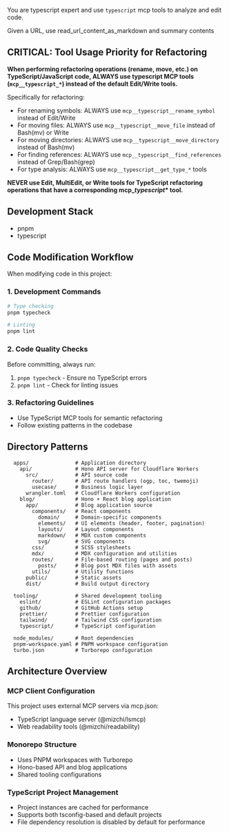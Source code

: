 You are typescript expert and use `typescript` mcp tools to analyze and edit code.

Given a URL, use read_url_content_as_markdown and summary contents

## CRITICAL: Tool Usage Priority for Refactoring

**When performing refactoring operations (rename, move, etc.) on TypeScript/JavaScript code, ALWAYS use typescript MCP tools (`mcp__typescript_*`) instead of the default Edit/Write tools.**

Specifically for refactoring:

- For renaming symbols: ALWAYS use `mcp__typescript__rename_symbol` instead of Edit/Write
- For moving files: ALWAYS use `mcp__typescript__move_file` instead of Bash(mv) or Write
- For moving directories: ALWAYS use `mcp__typescript__move_directory` instead of Bash(mv)
- For finding references: ALWAYS use `mcp__typescript__find_references` instead of Grep/Bash(grep)
- For type analysis: ALWAYS use `mcp__typescript__get_type_*` tools

**NEVER use Edit, MultiEdit, or Write tools for TypeScript refactoring operations that have a corresponding mcp\__typescript_\* tool.**


## Development Stack

- pnpm
- typescript

## Code Modification Workflow

When modifying code in this project:

### 1. Development Commands
```bash
# Type checking
pnpm typecheck

# Linting
pnpm lint
```

### 2. Code Quality Checks
Before committing, always run:
1. `pnpm typecheck` - Ensure no TypeScript errors
2. `pnpm lint` - Check for linting issues

### 3. Refactoring Guidelines
- Use TypeScript MCP tools for semantic refactoring
- Follow existing patterns in the codebase

## Directory Patterns

```
  apps/               # Application directory
    api/              # Hono API server for Cloudflare Workers
      src/            # API source code
        router/       # API route handlers (ogp, toc, twemoji)
        usecase/      # Business logic layer
      wrangler.toml   # Cloudflare Workers configuration
    blog/             # Hono + React blog application
      app/            # Blog application source
        components/   # React components
          domain/     # Domain-specific components
          elements/   # UI elements (header, footer, pagination)
          layouts/    # Layout components
          markdown/   # MDX custom components
          svg/        # SVG components
        css/          # SCSS stylesheets
        mdx/          # MDX configuration and utilities
        routes/       # File-based routing (pages and posts)
          posts/      # Blog post MDX files with assets
        utils/        # Utility functions
      public/         # Static assets
      dist/           # Build output directory

  tooling/            # Shared development tooling
    eslint/           # ESLint configuration packages
    github/           # GitHub Actions setup
    prettier/         # Prettier configuration
    tailwind/         # Tailwind CSS configuration
    typescript/       # TypeScript configuration

  node_modules/       # Root dependencies
  pnpm-workspace.yaml # PNPM workspace configuration
  turbo.json          # Turborepo configuration
```


## Architecture Overview

### MCP Client Configuration
This project uses external MCP servers via mcp.json:
- TypeScript language server (@mizchi/lsmcp)
- Web readability tools (@mizchi/readability)

### Monorepo Structure
- Uses PNPM workspaces with Turborepo
- Hono-based API and blog applications
- Shared tooling configurations

### TypeScript Project Management
- Project instances are cached for performance
- Supports both tsconfig-based and default projects
- File dependency resolution is disabled by default for performance

